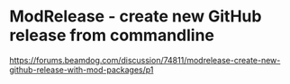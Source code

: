 # ModRelease - create new GitHub release from commandline

<https://forums.beamdog.com/discussion/74811/modrelease-create-new-github-release-with-mod-packages/p1>
